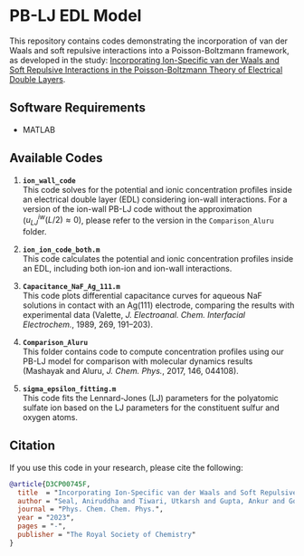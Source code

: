 # PB-LJ EDL Model

This repository contains codes demonstrating the incorporation of van der Waals and soft repulsive interactions into a Poisson-Boltzmann framework, as developed in the study: [Incorporating Ion-Specific van der Waals and Soft Repulsive Interactions in the Poisson-Boltzmann Theory of Electrical Double Layers](http://dx.doi.org/10.1039/D3CP00745F).

## Software Requirements

- MATLAB

## Available Codes

1. **`ion_wall_code`**  
   This code solves for the potential and ionic concentration profiles inside an electrical double layer (EDL) considering ion-wall interactions. For a version of the ion-wall PB-LJ code without the approximation ($u^{iw}_{LJ}(L/2) ≈ 0$), please refer to the version in the `Comparison_Aluru` folder.

2. **`ion_ion_code_both.m`**  
   This code calculates the potential and ionic concentration profiles inside an EDL, including both ion-ion and ion-wall interactions.

3. **`Capacitance_NaF_Ag_111.m`**  
   This code plots differential capacitance curves for aqueous NaF solutions in contact with an Ag(111) electrode, comparing the results with experimental data (Valette, *J. Electroanal. Chem. Interfacial Electrochem.*, 1989, 269, 191–203).

4. **`Comparison_Aluru`**  
   This folder contains code to compute concentration profiles using our PB-LJ model for comparison with molecular dynamics results (Mashayak and Aluru, *J. Chem. Phys.*, 2017, 146, 044108).

5. **`sigma_epsilon_fitting.m`**  
   This code fits the Lennard-Jones (LJ) parameters for the polyatomic sulfate ion based on the LJ parameters for the constituent sulfur and oxygen atoms.

## Citation

If you use this code in your research, please cite the following:

```bibtex
@article{D3CP00745F,
  title  = "Incorporating Ion-Specific van der Waals and Soft Repulsive Interactions in the Poisson-Boltzmann Theory of Electrical Double Layers",
  author = "Seal, Aniruddha and Tiwari, Utkarsh and Gupta, Ankur and Govind Rajan, Ananth",
  journal = "Phys. Chem. Chem. Phys.",
  year = "2023",
  pages = "-",
  publisher = "The Royal Society of Chemistry"
}
